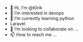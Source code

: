 - 👋 Hi, I’m @t0rik
- 👀 I’m interested in devops
- 🌱 I’m currently learning python
- Laravel
- 💞️ I’m looking to collaborate on ...
- 📫 How to reach me ...

<!---
t0rik/t0rik is a ✨ special ✨ repository because its `README.md` (this file) appears on your GitHub profile.
You can click the Preview link to take a look at your changes.
--->
